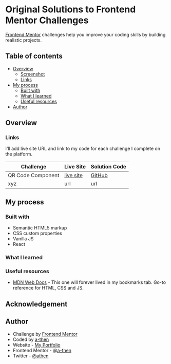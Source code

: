 # Original Solutions to Frontend Mentor Challenges
 [Frontend Mentor](https://www.frontendmentor.io/home) challenges help you improve your coding skills by building realistic projects. 

## Table of contents

- [Overview](#overview)
  - [Screenshot](#screenshot)
  - [Links](#links)
- [My process](#my-process)
  - [Built with](#built-with)
  - [What I learned](#what-i-learned)
  - [Useful resources](#useful-resources)
- [Author](#author)

## Overview

### Links

I'll add live site URL and link to my code for each challenge I complete on the platform.

| Challenge         |  Live Site | Solution Code |
| ------ | ------ | ------ |
| QR Code Component | [live site](https://qr-code-component-eight-umber.vercel.app/) | [GitHub](https://github.com/a-then/front-end-excercises/tree/main/qr-code-component-main)|
|      xyz             |      url         |           url        |


## My process

### Built with

- Semantic HTML5 markup
- CSS custom properties
- Vanilla JS
- React

### What I learned


### Useful resources

- [MDN Web Docs](https://developer.mozilla.org/en-US/) - This one will forever lived in my bookmarks tab. Go-to reference for HTML, CSS and JS.

## Acknowledgement 



## Author

- Challenge by [Frontend Mentor](https://www.frontendmentor.io)
- Coded by [a-then](https://github.com/a-then)
- Website - [My Portfolio](https://a-then.github.io/AThenPortfolio-2023/)
- Frontend Mentor - [@a-then](https://www.frontendmentor.io/profile/a-then)
- Twitter - [@athen](https://twitter.com/AThen)